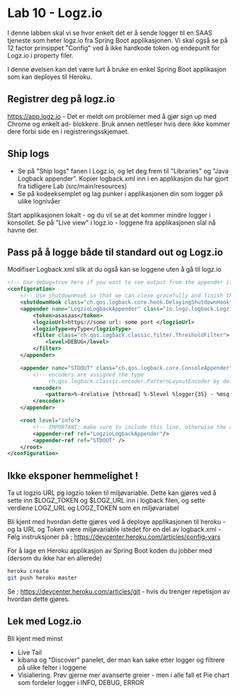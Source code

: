 # Lab 10 - Logz.io

I denne labben skal vi se hvor enkelt det er å sende logger til en SAAS tjeneste som heter logz.io fra Spring Boot applikasjonen. Vi skal også se på 12 factor prinsippet "Config" ved å ikke hardkode token og endepunlt for Logz.io i property filer. 

I denne øvelsen kan det være lurt å bruke en enkel Spring Boot applikasjon som kan deployes til Heroku. 

## Registrer deg på logz.io

https://app.logz.io - Det er meldt om problemer med å gjør sign up med Chrome og enkelt ad- blokkere. Bruk annen nettleser hvis dere ikke kommer dere forbi side en i registreringsskjemaet. 

## Ship logs 

* Se på "Ship logs" fanen i Logz.io, og let deg frem til "Libraries" og "Java Logback appender". Kopier logback.xml inn i en applikasjon du 
har gjort fra tidligere Lab (src/main/resources)
* Se på kodeeksemplet og lag punker i applikasjonen din som logger på ulike lognivåer 

Start applikasjonen lokalt - og du vil se at det kommer mindre logger i konsollet. Se på "Live view" i logz.io - loggene fra applikasjonen slal nå havne der.

## Pass på å logge både til standard out og Logz.io

Modifiser Logback.xml slik at du også kan se loggene uten å gå til logz.io

```xml
<!-- Use debug=true here if you want to see output from the appender itself -->
<configuration>
    <!-- Use shutdownHook so that we can close gracefully and finish the log drain -->
    <shutdownHook class="ch.qos.logback.core.hook.DelayingShutdownHook"/>
    <appender name="LogzioLogbackAppender" class="io.logz.logback.LogzioLogbackAppender">
        <token>asasaas</token>
        <logzioUrl>https://some url: some port </logzioUrl>
        <logzioType>myType</logzioType>
        <filter class="ch.qos.logback.classic.filter.ThresholdFilter">
            <level>DEBUG</level>
        </filter>
    </appender>

    <appender name="STDOUT" class="ch.qos.logback.core.ConsoleAppender">
        <!-- encoders are assigned the type
             ch.qos.logback.classic.encoder.PatternLayoutEncoder by default -->
        <encoder>
            <pattern>%-4relative [%thread] %-5level %logger{35} - %msg %n</pattern>
        </encoder>
    </appender>

    <root level="info">
        <!-- IMPORTANT: make sure to include this line, otherwise the appender won't be used -->
        <appender-ref ref="LogzioLogbackAppender"/>
        <appender-ref ref="STDOUT" />
    </root>
</configuration>
```

## Ikke eksponer hemmelighet !

Ta ut logzio URL pg logzio token til miljøvariable. Dette kan gjøres ved å sette inn $LOGZ_TOKEN og $LOGZ_URL inn i logback filen, og sette verdiene LOGZ_URL og LOGZ_TOKEN som en miljøvariabel 
 
Bli kjent med hvordan dette gjøres ved å deploye applikasjonen til heroku - og la URL og Token være miljøvariable istedet for en del av logback.xml - Følg instruksjoner på ; https://devcenter.heroku.com/articles/config-vars

For å lage en Heroku applikasjon av Spring Boot koden du jobber med (dersom du ikke har en allerede)

```bash
heroku create
git push heroku master
```

Se ; https://devcenter.heroku.com/articles/git - hvis du trenger repetisjon av hvordan dette gjøres. 

## Lek med Logz.io

Bli kjent med minst 

* Live Tail
* kibana og "Discover" panelet, der man kan søke etter logger og filtrere på ulike felter i loggene
* Visialiering. Prøv gjerne mer avanserte greier - men i alle fall et Pie chart som fordeler logger i INFO, DEBUG, ERROR


